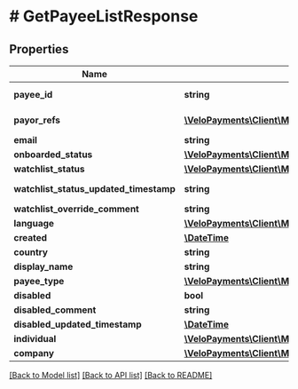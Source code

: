 # # GetPayeeListResponse

## Properties

Name | Type | Description | Notes
------------ | ------------- | ------------- | -------------
**payee_id** | **string** |  | [optional] [readonly] 
**payor_refs** | [**\VeloPayments\Client\Model\PayeePayorRefV3[]**](PayeePayorRefV3.md) |  | [optional] [readonly] 
**email** | **string** |  | [optional] 
**onboarded_status** | [**\VeloPayments\Client\Model\OnboardedStatus2**](OnboardedStatus2.md) |  | [optional] 
**watchlist_status** | [**\VeloPayments\Client\Model\WatchlistStatus**](WatchlistStatus.md) |  | [optional] 
**watchlist_status_updated_timestamp** | **string** |  | [optional] [readonly] 
**watchlist_override_comment** | **string** |  | [optional] 
**language** | [**\VeloPayments\Client\Model\Language2**](Language2.md) |  | [optional] 
**created** | [**\DateTime**](\DateTime.md) |  | [optional] 
**country** | **string** |  | [optional] 
**display_name** | **string** |  | [optional] 
**payee_type** | [**\VeloPayments\Client\Model\PayeeType**](PayeeType.md) |  | [optional] 
**disabled** | **bool** |  | [optional] 
**disabled_comment** | **string** |  | [optional] 
**disabled_updated_timestamp** | [**\DateTime**](\DateTime.md) |  | [optional] 
**individual** | [**\VeloPayments\Client\Model\GetPayeeListResponseIndividual**](GetPayeeListResponseIndividual.md) |  | [optional] 
**company** | [**\VeloPayments\Client\Model\GetPayeeListResponseCompany**](GetPayeeListResponseCompany.md) |  | [optional] 

[[Back to Model list]](../../README.md#documentation-for-models) [[Back to API list]](../../README.md#documentation-for-api-endpoints) [[Back to README]](../../README.md)


